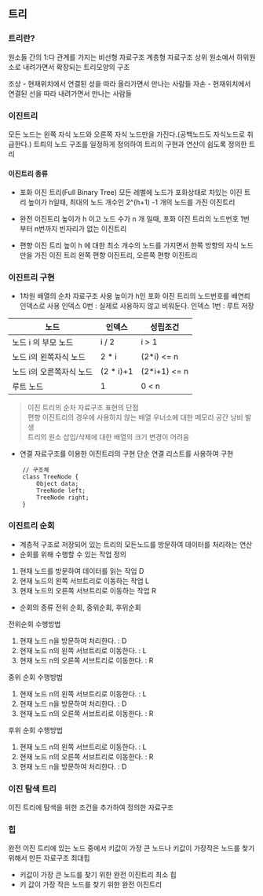 

## 트리



### 트리란?
원소들 간의 1:다 관계를 가지는 비선형 자료구조
계층형 자료구조
상위 원소예서 하위원소로 내려가면서 확장되는 트리모양의 구조

조상 - 현재위치에서 연결된 성을 따라 올라가면서 만나는 사람들
자손 - 현재위치에서 연결된 선을 따라 내려가면서 만나는 사람들

### 이진트리
모든 노드는 왼쪽 자식 노드와 오른쪽 자식 노드만을 가진다.(공백노드도 자식노드로 취급한다.)
트릐의 노드 구조를 일정하게 정의하여 트리의 구현과 연산이 쉽도록 정의한 트리

#### 이진트리 종류
- 포화 이진 트리(Full Binary Tree)
    모든 레벨에 노드가 포화상태로 차있는 이진 트리
    높이가 h일때, 최대의 노드 개수인 2^(h+1) -1 개의 노드를 가진 이진트리

- 완전 이진트리
    높이가 h 이고 노드 수가 n 개 일때,
    포화 이진 트리의 노드번호 1번부터 n번까지 빈자리가 없는 이진트리

- 편향 이진 트리
    높이 h 에 대한 최소 개수의 노드를 가지면서 한쪽 방향의 자식 노드만을 가진 이진 트리
    왼쪽 편향 이진트리, 오른쪽 편향 이진트리

### 이진트리 구현
- 1차원 배열의 순차 자료구조 사용
    높이가 h인 포화 이진 트리의 노드번호를 배연릐 인덱스로 사용
    인덱스 0번 : 실제로 사용하지 않고 비워둔다.
    인덱스 1번 : 루트 저장

| 노드 | 인덱스 | 성립조건 |
|------|--------|----------|
|노드 i 의 부모 노드 | i / 2 | i > 1 |
|노드 i의 왼쪽자식 노드 | 2 * i | (2*i) <= n |
|노드 i의 오른쪽자식 노드 | (2 * i)+1 | (2*i+1) <= n |
|루트 노드 | 1 | 0 < n |

> 이진 트리의 순차 자료구조 표현의 단점  
>    편향 이진트리의 경우에 사용하지 않는 배열 우너소에 대한 메모리 공간 낭비 발생  
>    트리의 원소 삽입/삭제에 대한 배열의 크기 변경이 어려움  

- 연결 자료구조를 이용한 이진트리의 구현
    단순 연결 리스트를 사용하여 구현

```
    // 구조체
    class TreeNode {
        Object data;
        TreeNode left;
        TreeNode right;
    }
```

### 이진트리 순회
 - 계층적 구조로 저장되어 있는 트리의 모든노드를 방문하여 데이터를 처리하는 연산
 - 순회를 위해 수행할 수 있는 작업 정의
 1. 현재 노드를 방문하여 데이터를 읽는 작업 D
 2. 현재 노드의 왼쪽 서브트리로 이동하는 작업 L
 3. 현재 노드의 오른쪽 서브트리로 이동하는 작업 R

- 순회의 종류
 전위 순회, 중위순회, 후위순회

 전위순회 수행방법
1. 현재 노드 n을 방문하여 처리한다. : D 
2. 현재 노드 n의 왼쪽 서브트리로 이동한다. : L 
3. 현재 노드 n의 오른쪽 서브트리로 이동한다. : R

중위 순회 수행방법
1. 현재 노드 n의 왼쪽 서브트리로 이동한다. : L
2. 현재 노드 n을 방문하여 처리한다. : D
3. 현재 노드 n의 오른쪽 서브트리로 이동한다. : R

후위 순회 수행방법
1. 현재 노드 n의 왼쪽 서브트리로 이동한다. : L
2. 현재 노드 n의 오른쪽 서브트리로 이동한다. : R
3. 현재 노드 n을 방문하여 처리한다. : D

### 이진 탐색 트리
이진 트리에 탐색을 위한 조건을 추가하여 정의한 자료구조

### 힙
완전 이진 트리에 있는 노드 중에서 키값이 가장 큰 노드나 키값이 가장작은 노드를 찾기 위해서 만든 자료구조
최대힙 
 - 키값이 가장 큰 노드를 찾기 위한 완전 이진트리
 최소 힙
 - 키 값이 가장 작은 노드를 찾기 위한 완전 이진트리

